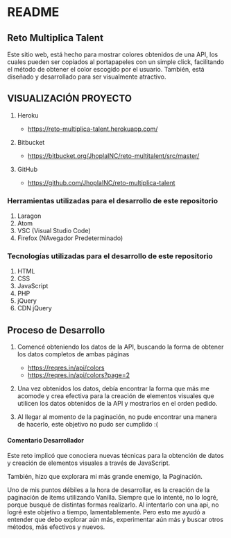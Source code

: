 # README #

## Reto Multiplica Talent ##

Este sitio web, está hecho para mostrar colores obtenidos de una API, los cuales pueden ser copiados al portapapeles con un simple click,
facilitando el método de obtener el color escogido por el usuario.
También, está diseñado y desarrollado para ser visualmente atractivo.

## VISUALIZACIÓN PROYECTO ##

1. Heroku
	* https://reto-multiplica-talent.herokuapp.com/
	
2. Bitbucket
	* https://bitbucket.org/JhoplaINC/reto-multitalent/src/master/
	
3. GitHub
	* https://github.com/JhoplaINC/reto-multiplica-talent


### Herramientas utilizadas para el desarrollo de este repositorio ###

1. Laragon
2. Atom
3. VSC (Visual Studio Code)
4. Firefox (NAvegador Predeterminado)

### Tecnologías utilizadas para el desarrollo de este repositorio ###

1. HTML
2. CSS
3. JavaScript
4. PHP
5. jQuery
6. CDN jQuery

## Proceso de Desarrollo ##

1. Comencé obteniendo los datos de la API, buscando la forma de obtener los datos completos de ambas páginas
	* https://reqres.in/api/colors
	* https://reqres.in/api/colors?page=2

2. Una vez obtenidos los datos, debía encontrar la forma que más me acomode y crea efectiva para la creación de
	elementos visuales que utilicen los datos obtenidos de la API y mostrarlos en el orden pedido.
	
3. Al llegar al momento de la paginación, no pude encontrar una manera de hacerlo, este objetivo no pudo ser cumplido :(

#### Comentario Desarrollador ####

Este reto implicó que conociera nuevas técnicas para la obtención de datos y 
creación de elementos visuales a través de JavaScript.

También, hizo que explorara mi más grande enemigo, la Paginación.

Uno de mis puntos débiles a la hora de desarrollar, es la creación de la paginación de items
utilizando Vanilla. Siempre que lo intenté, no lo logré, porque busqué de distintas formas realizarlo.
Al intentarlo con una api, no logré este objetivo a tiempo, lamentablemente. Pero esto me ayudó
a entender que debo explorar aún más, experimentar aún más y buscar otros métodos, más efectivos y nuevos.
